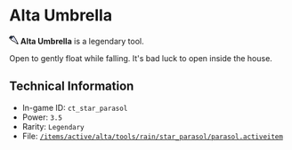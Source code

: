 # Alta Umbrella

<img src="https://raw.githubusercontent.com/Ceterai/Enternia/main/items/active/alta/tools/rain/star_parasol/icon.png" alt="Alta Umbrella icon" loading="lazy" height=16px width="auto" /> **Alta Umbrella** is a legendary tool.

Open to gently float while falling. It's bad luck to open inside the house.

## Technical Information

- In-game ID: `ct_star_parasol`
- Power: `3.5`
- Rarity: `Legendary`
- File: [`/items/active/alta/tools/rain/star_parasol/parasol.activeitem`](https://github.com/Ceterai/Enternia/blob/main/items/active/alta/tools/rain/star_parasol/parasol.activeitem)
